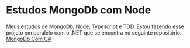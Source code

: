 # Estudos MongoDb com Node

Meus estudos de MongoDb, Node, Typescript e TDD. Estou fazendo esse projeto em paralelo com o .NET que se encontra no seguinte repositório: [MongoDb Com C#](https://github.com/WerterBonfim/Werter.EstudoMongoDb "Github")

